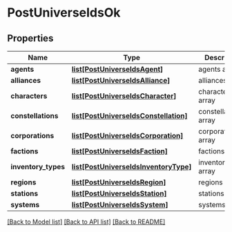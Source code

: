# PostUniverseIdsOk

## Properties
Name | Type | Description | Notes
------------ | ------------- | ------------- | -------------
**agents** | [**list[PostUniverseIdsAgent]**](PostUniverseIdsAgent.md) | agents array | [optional] 
**alliances** | [**list[PostUniverseIdsAlliance]**](PostUniverseIdsAlliance.md) | alliances array | [optional] 
**characters** | [**list[PostUniverseIdsCharacter]**](PostUniverseIdsCharacter.md) | characters array | [optional] 
**constellations** | [**list[PostUniverseIdsConstellation]**](PostUniverseIdsConstellation.md) | constellations array | [optional] 
**corporations** | [**list[PostUniverseIdsCorporation]**](PostUniverseIdsCorporation.md) | corporations array | [optional] 
**factions** | [**list[PostUniverseIdsFaction]**](PostUniverseIdsFaction.md) | factions array | [optional] 
**inventory_types** | [**list[PostUniverseIdsInventoryType]**](PostUniverseIdsInventoryType.md) | inventory_types array | [optional] 
**regions** | [**list[PostUniverseIdsRegion]**](PostUniverseIdsRegion.md) | regions array | [optional] 
**stations** | [**list[PostUniverseIdsStation]**](PostUniverseIdsStation.md) | stations array | [optional] 
**systems** | [**list[PostUniverseIdsSystem]**](PostUniverseIdsSystem.md) | systems array | [optional] 

[[Back to Model list]](../README.md#documentation-for-models) [[Back to API list]](../README.md#documentation-for-api-endpoints) [[Back to README]](../README.md)


